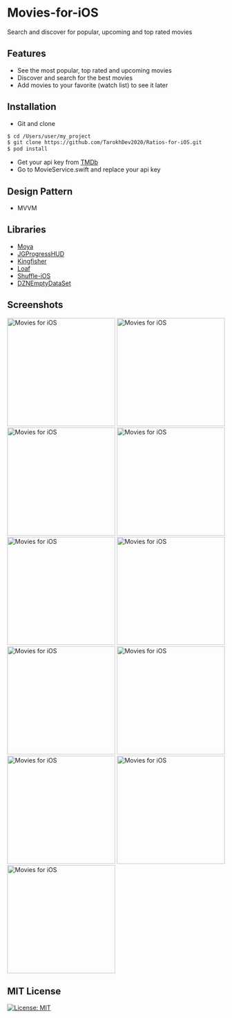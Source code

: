 # Movies-for-iOS
Search and discover for popular, upcoming and top rated movies

## Features ##
* See the most popular, top rated and upcoming movies
* Discover and search for the best movies
* Add movies to your favorite (watch list) to see it later

## Installation ##
* Git and clone <br/>
```bash
$ cd /Users/user/my_project
$ git clone https://github.com/TarokhDev2020/Ratios-for-iOS.git
$ pod install
```
* Get your api key from [TMDb](https://developers.themoviedb.org/3)
* Go to MovieService.swift and replace your api key

## Design Pattern ##
* MVVM

## Libraries ##
* [Moya](https://github.com/Moya/Moya)
* [JGProgressHUD](https://github.com/JonasGessner/JGProgressHUD)
* [Kingfisher](https://github.com/onevcat/Kingfisher)
* [Loaf](https://github.com/schmidyy/Loaf)
* [Shuffle-iOS](https://github.com/mac-gallagher/Shuffle)
* [DZNEmptyDataSet](https://github.com/dzenbot/DZNEmptyDataSet)

## Screenshots ##
<img src="https://user-images.githubusercontent.com/72879576/96362999-5a908f80-113e-11eb-8bb1-8ac735c1c267.png" alt="Movies for iOS" width="250"/>
<img src="https://user-images.githubusercontent.com/72879576/96363006-6a0fd880-113e-11eb-8d70-743d4bdc8953.png" alt="Movies for iOS" width="250"/>
<img src="https://user-images.githubusercontent.com/72879576/96363021-81e75c80-113e-11eb-9920-a3bd1f14a83c.png" alt="Movies for iOS" width="250"/>
<img src="https://user-images.githubusercontent.com/72879576/96363028-9166a580-113e-11eb-9063-7882ba095d69.png" alt="Movies for iOS" width="250"/>
<img src="https://user-images.githubusercontent.com/72879576/96363041-a04d5800-113e-11eb-955d-b3e79177fef9.png" alt="Movies for iOS" width="250"/>
<img src="https://user-images.githubusercontent.com/72879576/96363058-bd822680-113e-11eb-952b-4f21f686d87e.png" alt="Movies for iOS" width="250"/>
<img src="https://user-images.githubusercontent.com/72879576/96363079-e0acd600-113e-11eb-9599-c61496caa36d.png" alt="Movies for iOS" width="250"/>
<img src="https://user-images.githubusercontent.com/72879576/96363079-e0acd600-113e-11eb-9599-c61496caa36d.png" alt="Movies for iOS" width="250"/>
<img src="https://user-images.githubusercontent.com/72879576/96363149-4305d680-113f-11eb-80d9-75ea724d2d32.png" alt="Movies for iOS" width="250"/>
<img src="https://user-images.githubusercontent.com/72879576/96363175-6892e000-113f-11eb-89ce-b75813e04d46.png" alt="Movies for iOS" width="250"/>
<img src="https://user-images.githubusercontent.com/72879576/96363185-82ccbe00-113f-11eb-80dc-fda05860e61c.png" alt="Movies for iOS" width="250"/>



## MIT License ##
[![License: MIT](https://img.shields.io/badge/License-MIT-yellow.svg)](https://opensource.org/licenses/MIT)
